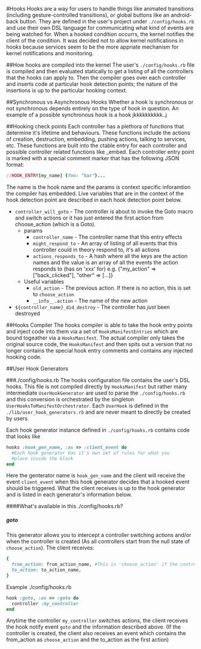 #Hooks
Hooks are a way for users to handle things like animated transitions (including gesture-controlled transitions), or global buttons like an android-back button. They are defined in the user's project
under `./config/hooks.rb` and use their own DSL language for communicating what kind of events are being watched for. When a hooked condition occurrs, the kernel notifies the client of the condition.
It was decided not to allow kernel notifications in hooks because services seem to be the more appriate mechanism for kernel notifications and monitoring.

##How hooks are compiled into the kernel
The user's `./config/hooks.rb` file is compiled and then evaluated statically to get a listing of all the controllers that the hooks can apply to. Then the compiler goes over each controller
and inserts code at particular hook detection points; the nature of the insertions is up to the particular hooking context.

##Synchronous vs Asynchronous Hooks
Whether a hook is synchronous or not synchronous depends entirely on the type of hook in question. An example of a possible synchronous hook is a hook jkkkkkkkkkk..j

##Hooking check points
Each controller has a plethora of functions that determine it's lifetime and behaviours. These functions include the actions of creation, destruction, embedding, pushing actions, talking to services, etc.
These functions are built into the ctable entry for each controller and possible controller related functions like _embed. Each controller entry point is marked with a special comment marker that has
the following JSON format:

```ruby 
//HOOK_ENTRY[my_name] {foo: "bar"}...
```
The name is the hook name and the params is context specific inforamtion the compiler has embedded. Live variables that are in the context of the hook detection point are described in each hook detection point below.

  * `controller_will_goto` - The controller is about to invoke the Goto macro and switch actions or it has just entered the first action from choose_action (which is a Goto).
    * params
      * `controller_name` - The controller name that this entry effects
      * `might_respond_to` - An array of listing of all events that this controller could in theory respond to, it's all actions
      * `actions_responds_to` - A hash where all the keys are the action names and the value is an array of all the events the action responds to (has on 'xxx' for) e.g. {"my_action" => ["back_clicked"], "other" => [...]}
    * Useful variables
      * `old_action` - The previous action. If there is no action, this is set to `choose_action`
      * `__info__.action` - The name of the new action
  * `${controller_name}_did_destroy` - The controller has *just* been destroyed

##Hooks Compiler
The hooks compiler is able to take the hook entry points and inject code into them via a set of `HooksManifestEntries` which are bound togeather via a `HooksManifest`. The actual
compiler only takes the original source code, the `HooksManifest` and then spits out a version that no longer contains the special hook entry comments and contains any
injected hooking code.


##User Hook Generators

###./config/hooks.rb
The hooks configuration file contains the user's DSL hooks. This file is not compiled directly by `HooksManifest` but rather many intermediate `UserHookGenerator` are
used to parse the `./config/hooks.rb` and this conversion is orchestrated by the singleton `UserHooksToManifestOrchestrator`. Each `UserHook` is defined in the `./lib/user_hook_generators.rb`
and are never meant to directly be created by users.

Each hook generator instance defined in `./config/hooks.rb` contains code that looks like
```ruby
hooks :hook_gen_name, :as => :client_event do
  #Each hook generator has it's own set of rules for what you
  #place inside the block
end
```
Here the genterator name is `hook_gen_name` and the client will receive the event `client_event` when this hook generator decides that a hooked event
should be triggered. What the client receives is up to the hook generator and is listed in each generator's information below.

####What's available in this ./config/hooks.rb?

##### goto
This generator allows you to intercept a controller switching actions and/or when the controller is created (As all controllers start from the null state of `choose_action`).
The client receives:
```ruby
{
  from_action: from_action_name, #This is 'choose_action' if the controller was just created
  to_action: to_action_name,
}
```

Example ./config/hooks.rb
```ruby
hook :goto, :as => :goto do
  controller :my_controller
end
```

Anytime the controller `my_controller` switches actions, the client receives the hook notify event `goto` and
the information described above. (If the controller is created, the client also receives an event which contains
the from_action as `choose_action` and the to_action as the first action)
